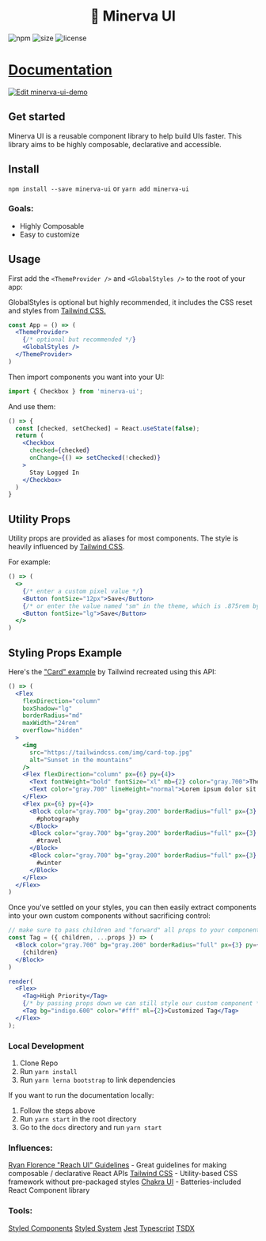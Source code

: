 <h1 align="center">
  🦉 Minerva UI
</h1>

![npm](https://img.shields.io/npm/v/minerva-ui) ![size](https://badgen.net/bundlephobia/minzip/minerva-ui) ![license](https://img.shields.io/github/license/cratebind/minerva-ui)

# [Documentation](https://minerva-ui.netlify.com)

[![Edit minerva-ui-demo](https://codesandbox.io/static/img/play-codesandbox.svg)](https://codesandbox.io/s/vigorous-chatterjee-y1zi5?fontsize=14&hidenavigation=1&theme=dark)

## Get started

Minerva UI is a reusable component library to help build UIs faster. This library aims to be highly composable, declarative and accessible.

## Install
`npm install --save minerva-ui`
or
`yarn add minerva-ui`

### Goals:
- Highly Composable
- Easy to customize

## Usage

First add the `<ThemeProvider />` and `<GlobalStyles />` to the root of your app:

GlobalStyles is optional but highly recommended, it includes the CSS reset and styles from [Tailwind CSS.](https://tailwindcss.com/docs/preflight)

```jsx live=false
const App = () => (
  <ThemeProvider>
    {/* optional but recommended */}
    <GlobalStyles />
  </ThemeProvider>
)
```

Then import components you want into your UI:

```js
import { Checkbox } from 'minerva-ui';
```

And use them:

```jsx
() => {
  const [checked, setChecked] = React.useState(false);
  return (
    <Checkbox
      checked={checked}
      onChange={() => setChecked(!checked)}
    >
      Stay Logged In
    </Checkbox>
  )
}
```

## Utility Props

Utility props are provided as aliases for most components. The style is heavily influenced by [Tailwind CSS](https://tailwindcss.com/docs/font-size).

For example:
```jsx
() => (
  <>
    {/* enter a custom pixel value */}
    <Button fontSize="12px">Save</Button>
    {/* or enter the value named "sm" in the theme, which is .875rem by default */}
    <Button fontSize="lg">Save</Button>
  </>
)
```

## Styling Props Example

Here's the ["Card" example](https://tailwindcss.com/components/cards) by Tailwind recreated using this API:

```jsx
() => (
  <Flex
    flexDirection="column"
    boxShadow="lg"
    borderRadius="md"
    maxWidth="24rem"
    overflow="hidden"
  >
    <img
      src="https://tailwindcss.com/img/card-top.jpg"
      alt="Sunset in the mountains"
    />
    <Flex flexDirection="column" px={6} py={4}>
      <Text fontWeight="bold" fontSize="xl" mb={2} color="gray.700">The Coldest Sunset</Text>
      <Text color="gray.700" lineHeight="normal">Lorem ipsum dolor sit amet, consectetur adipisicing elit. Voluptatibus quia, nulla! Maiores et perferendis eaque, exercitationem praesentium nihil.</Text>
    </Flex>
    <Flex px={6} py={4}>
      <Block color="gray.700" bg="gray.200" borderRadius="full" px={3} py={1} mr={2}>
        #photography
      </Block>
      <Block color="gray.700" bg="gray.200" borderRadius="full" px={3} py={1} mr={2}>
        #travel
      </Block>
      <Block color="gray.700" bg="gray.200" borderRadius="full" px={3} py={1}>
        #winter
      </Block>
    </Flex>
  </Flex>
)
```

Once you've settled on your styles, you can then easily extract components into your own custom components without sacrificing control:

```jsx isManual=true
// make sure to pass children and "forward" all props to your component
const Tag = ({ children, ...props }) => (
  <Block color="gray.700" bg="gray.200" borderRadius="full" px={3} py={1} {...props}>
    {children}
  </Block>
)

render(
  <Flex>
    <Tag>High Priority</Tag>
    {/* by passing props down we can still style our custom component */}
    <Tag bg="indigo.600" color="#fff" ml={2}>Customized Tag</Tag>
  </Flex>
);
```

### Local Development

1. Clone Repo
2. Run `yarn install`
3. Run `yarn lerna bootstrap` to link dependencies

If you want to run the documentation locally:
1. Follow the steps above
2. Run `yarn start` in the root directory
3. Go to the `docs` directory and run `yarn start`

### Influences:

[Ryan Florence "Reach UI" Guidelines](https://gist.github.com/ryanflorence/e5c794e6093d16a69fa88d2112a292f7) - Great guidelines for making composable / declarative React APIs
[Tailwind CSS](https://tailwindcss.com/) - Utility-based CSS framework without pre-packaged styles
[Chakra UI](https://chakra-ui.com/) - Batteries-included React Component library

### Tools:
[Styled Components](https://styled-components.com/)
[Styled System](https://styled-system.com/)
[Jest](https://jestjs.io/)
[Typescript](https://www.typescriptlang.org/)
[TSDX](https://github.com/jaredpalmer/tsdx)
